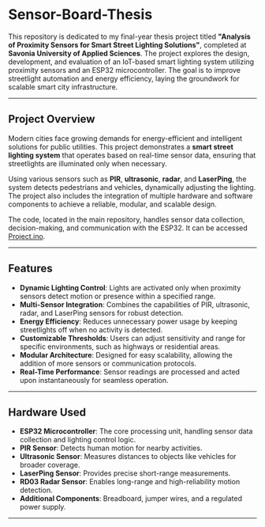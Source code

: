 # Sensor-Board-Thesis  

This repository is dedicated to my final-year thesis project titled **"Analysis of Proximity Sensors for Smart Street Lighting Solutions"**, completed at **Savonia University of Applied Sciences**. The project explores the design, development, and evaluation of an IoT-based smart lighting system utilizing proximity sensors and an ESP32 microcontroller. The goal is to improve streetlight automation and energy efficiency, laying the groundwork for scalable smart city infrastructure.  

---

## Project Overview  

Modern cities face growing demands for energy-efficient and intelligent solutions for public utilities. This project demonstrates a **smart street lighting system** that operates based on real-time sensor data, ensuring that streetlights are illuminated only when necessary.  

Using various sensors such as **PIR**, **ultrasonic**, **radar**, and **LaserPing**, the system detects pedestrians and vehicles, dynamically adjusting the lighting. The project also includes the integration of multiple hardware and software components to achieve a reliable, modular, and scalable design.  

The code, located in the main repository, handles sensor data collection, decision-making, and communication with the ESP32. It can be accessed [Project.ino](Project.ino).

---

## Features  

- **Dynamic Lighting Control**: Lights are activated only when proximity sensors detect motion or presence within a specified range.  
- **Multi-Sensor Integration**: Combines the capabilities of PIR, ultrasonic, radar, and LaserPing sensors for robust detection.  
- **Energy Efficiency**: Reduces unnecessary power usage by keeping streetlights off when no activity is detected.  
- **Customizable Thresholds**: Users can adjust sensitivity and range for specific environments, such as highways or residential areas.  
- **Modular Architecture**: Designed for easy scalability, allowing the addition of more sensors or communication protocols.  
- **Real-Time Performance**: Sensor readings are processed and acted upon instantaneously for seamless operation.  

---

## Hardware Used  

- **ESP32 Microcontroller**: The core processing unit, handling sensor data collection and lighting control logic.  
- **PIR Sensor**: Detects human motion for nearby activities.  
- **Ultrasonic Sensor**: Measures distances to objects like vehicles for broader coverage.  
- **LaserPing Sensor**: Provides precise short-range measurements.  
- **RD03 Radar Sensor**: Enables long-range and high-reliability motion detection.  
- **Additional Components**: Breadboard, jumper wires, and a regulated power supply.  

---

